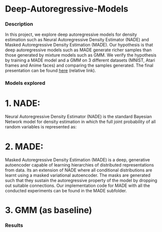 # Deep-Autoregressive-Models

### Description
In this project, we explore deep autoregressive models for density estimation such as Neural Autoregressive Density Estimator (NADE) and Masked Autoregressive Density Estimation (MADE). Our hypothesis is that deep autoregressive models such as MADE generate richer samples than those generated by mixture models such as GMM. We verify the hypothesis by training a MADE model and a GMM on 3 different datasets (MNIST, Atari frames and Anime faces) and comparing the samples generated. The final presentation can be found [here](Project_presentation.pdf) (relative link).

### Models explored
# 1. NADE:

Neural Autoregressive Density Estimator (NADE) is the standard Bayesian Network model for density estimation in which the full joint probability of all random variables is represented as:


# 2. MADE:

Masked Autoregressive Density Estimation (MADE) is a deep, generative autoencoder capable of learning hierarchies of distributed representations from data. Its an extension of NADE where all conditional distributions are learnt using a masked variational autoencoder. The masks are generated such that they sustain the autoregressive property of the model by dropping out suitable connections. Our implementation code for MADE with all the conducted experiments can be found in the MADE subfolder.

# 3. GMM (as baseline)

### Results



